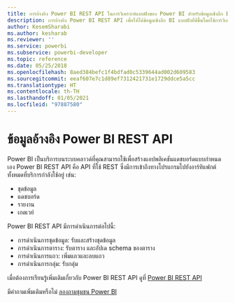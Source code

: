 ```yaml
---
title: การอ้างอิง Power BI REST API ในการวิเคราะห์แบบฝังของ Power BI สำหรับข้อมูลเชิงลึก BI แบบฝังที่ดีขึ้น
description: การอ้างอิง Power BI REST API เพื่อให้ได้ข้อมูลเชิงลึก BI แบบฝังที่ดีขึ้นโดยใช้การวิเคราะห์แบบฝังตัวของ Power BI
author: KesemSharabi
ms.author: kesharab
ms.reviewer: ''
ms.service: powerbi
ms.subservice: powerbi-developer
ms.topic: reference
ms.date: 05/25/2018
ms.openlocfilehash: 8aed384befc1f4bdfad0c5339644ad002d609583
ms.sourcegitcommit: eeaf607e7c1d89ef7312421731e1729ddce5a5cc
ms.translationtype: HT
ms.contentlocale: th-TH
ms.lasthandoff: 01/05/2021
ms.locfileid: "97887580"
---
```

# <a name="power-bi-rest-api-reference"></a>ข้อมูลอ้างอิง Power BI REST API

Power BI เป็นบริการบนระบบคลาวด์ที่คุณสามารถใช้เพื่อสร้างแอปพลิเคชันแดชบอร์ดแบบกำหนดเอง Power BI REST API คือ API ที่ใช้ REST ซึ่งมีการเข้าถึงทางโปรแกรมไปยังอาร์ทิแฟกต์ทั้งหมดที่บริการกำลังใช้อยู่ เช่น:
* ชุดข้อมูล
* แดชบอร์ด
* รายงาน
* เกตเวย์

Power BI REST API มีการดำเนินการต่อไปนี้:

* การดำเนินการชุดข้อมูล: รับและสร้างชุดข้อมูล
* การดำเนินการตาราง: รับตาราง และอัปเด schema ของตาราง
* การดำเนินการแถว: เพิ่มแถวและลบแถว
* การดำเนินการกลุ่ม: รับกลุ่ม

เมื่อต้องการเรียนรู้เพิ่มเติมเกี่ยวกับ Power BI REST API ดูที่ [Power BI REST API](/rest/api/power-bi/)

มีคำถามเพิ่มเติมหรือไม่ [ลองถามชุมชน Power BI](https://community.powerbi.com/)